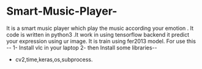 # Smart-Music-Player-
It is a smart music player which play the music according your emotion . It code is written in python3 .It work in using tensorflow backend it predict your expression using ur image. It is train using fer2013 model. 
For use this --
1- Install vlc in your laptop
2- then Install some libraries--
   * cv2,time,keras,os,subprocess.

